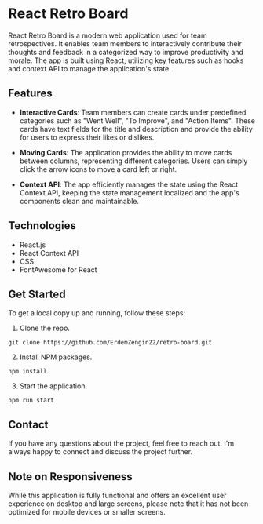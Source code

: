 # React Retro Board

React Retro Board is a modern web application used for team retrospectives. It enables team members to interactively contribute their thoughts and feedback in a categorized way to improve productivity and morale. The app is built using React, utilizing key features such as hooks and context API to manage the application's state.

## Features

- **Interactive Cards**: Team members can create cards under predefined categories such as "Went Well", "To Improve", and "Action Items". These cards have text fields for the title and description and provide the ability for users to express their likes or dislikes.

- **Moving Cards**: The application provides the ability to move cards between columns, representing different categories. Users can simply click the arrow icons to move a card left or right.

- **Context API**: The app efficiently manages the state using the React Context API, keeping the state management localized and the app's components clean and maintainable.

## Technologies

- React.js
- React Context API
- CSS
- FontAwesome for React

## Get Started

To get a local copy up and running, follow these steps:

1. Clone the repo.

`git clone https://github.com/ErdemZengin22/retro-board.git`

2. Install NPM packages.

`npm install`

3. Start the application.

`npm run start `

## Contact

If you have any questions about the project, feel free to reach out. I'm always happy to connect and discuss the project further.

## Note on Responsiveness

While this application is fully functional and offers an excellent user experience on desktop and large screens, please note that it has not been optimized for mobile devices or smaller screens.